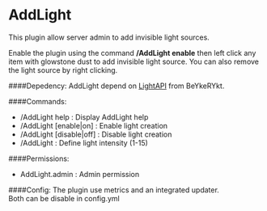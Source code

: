 # AddLight
This plugin allow server admin to add invisible light sources.

Enable the plugin using the command **/AddLight enable** then left click any item with glowstone dust to add invisible light source.
You can also remove the light source by right clicking.

####Depedency:
AddLight depend on [LightAPI](https://www.spigotmc.org/resources/lightapi.4510/) from BeYkeRYkt.

####Commands:
* /AddLight help : Display AddLight help
* /AddLight [enable|on] : Enable light creation
* /AddLight [disable|off] : Disable light creation
* /AddLight <number> : Define light intensity (1-15)

####Permissions:
* AddLight.admin : Admin permission

####Config:
The plugin use metrics and an integrated updater.<br>Both can be disable in config.yml
